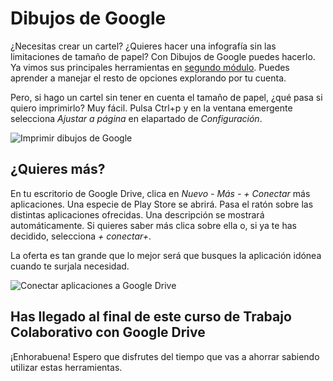 # Dibujos de Google

¿Necesitas crear un cartel? ¿Quieres hacer una infografía sin las limitaciones de tamaño de papel? Con Dibujos de Google puedes hacerlo. Ya vimos sus principales herramientas en [segundo módulo](//es.wikieducator.org/Google_drive/El_men%C3%BA_insertar_en_Documentos_de_Google#Si_no_encuentras_la_imagen_que_quieres.2C_.C2.A1cr.C3.A9ala_t.C3.BA.21). Puedes aprender a manejar el resto de opciones explorando por tu cuenta.

Pero, si hago un cartel sin tener en cuenta el tamaño de papel, ¿qué pasa si quiero imprimirlo? Muy fácil. Pulsa Ctrl+p y en la ventana emergente selecciona *Ajustar a página* en elapartado de *Configuración*.

![Imprimir dibujos de Google](https://catedu.gitbooks.io/trabajo-colaborativo-con-google-drive/content/images/Imprimir_Dibujo_de_Google.svg)

## ¿Quieres más?

En tu escritorio de Google Drive, clica en *Nuevo - Más - + Conectar* más aplicaciones. Una especie de Play Store se abrirá. Pasa el ratón sobre las distintas aplicaciones ofrecidas. Una descripción se mostrará automáticamente. Si quieres saber más clica sobre ella o, si ya te has decidido, selecciona *+ conectar+*.

La oferta es tan grande que lo mejor será que busques la aplicación idónea cuando te surjala necesidad.

![Conectar aplicaciones a Google Drive](https://catedu.gitbooks.io/trabajo-colaborativo-con-google-drive/content/images/Conectar_aplicaciones_a_Google_Drive.svg)

## **Has llegado al final de este curso de Trabajo Colaborativo con Google Drive**

¡Enhorabuena! Espero que disfrutes del tiempo que vas a ahorrar sabiendo utilizar estas herramientas.